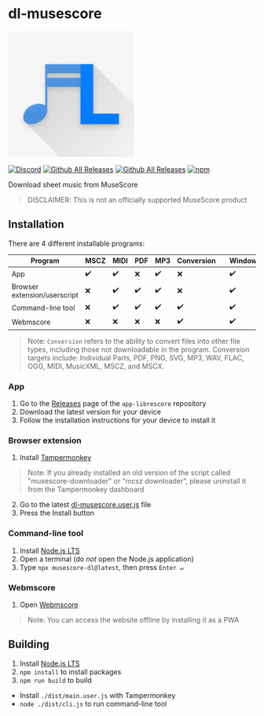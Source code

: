 # dl-musescore

<img src="images/logo.png" width="256" alt="LibreScore logo">

[![Discord](https://img.shields.io/discord/774491656643674122?color=5865F2&label=&labelColor=555555&logo=discord&logoColor=FFFFFF)](https://discord.gg/DKu7cUZ4XQ) [![Github All Releases](https://img.shields.io/github/downloads/LibreScore/app-librescore/total.svg?label=App)](https://github.com/LibreScore/app-librescore/releases/latest) [![Github All Releases](https://img.shields.io/github/downloads/LibreScore/dl-musescore/total.svg?label=Browser+extension)](https://github.com/LibreScore/dl-musescore/releases/latest) [![npm](https://img.shields.io/npm/dt/musescore-dl?label=Command-line+tool)](https://www.npmjs.com/package/musescore-dl)

Download sheet music from MuseScore

> DISCLAIMER: This is not an officially supported MuseScore product

## Installation

There are 4 different installable programs:

| Program           | MSCZ | MIDI | PDF | MP3 | Conversion |     | Windows | macOS | Linux | Android | iOS |
| ----------------- | ---- | ---- | --- | --- | ---------- | --- | ------- | ----- | ----- | ------- | --- |
| App               | ✔️   | ✔️   | ❌  | ✔️  | ❌         |     | ✔️      | ✔️    | WIP   | ✔️      | ❌  |
| Browser extension/userscript | ❌   | ✔️   | ✔️  | ✔️  | ❌         |     | ✔️      | ✔️    | ✔️    | ✔️      | ❌  |
| Command-line tool | ❌   | ✔️   | ✔️  | ✔️  | ✔️         |     | ✔️      | ✔️    | ✔️    | ✔️      | ❌  |
| Webmscore         | ❌   | ❌   | ❌  | ❌  | ✔️         |     | ✔️      | ✔️    | ✔️    | ✔️      | ✔️  |

> Note: `Conversion` refers to the ability to convert files into other file types, including those not downloadable in the program.
> Conversion targets include: Individual Parts, PDF, PNG, SVG, MP3, WAV, FLAC, OGG, MIDI, MusicXML, MSCZ, and MSCX.

### App

1. Go to the [Releases](https://github.com/LibreScore/app-librescore/releases/latest) page of the `app-librescore` repository
2. Download the latest version for your device
3. Follow the installation instructions for your device to install it

### Browser extension

1. Install [Tampermonkey](https://www.tampermonkey.net)
> Note: If you already installed an old version of the script called "musescore-downloader" or "mcsz downloader", please uninstall it from the Tampermonkey dashboard
2. Go to the latest [dl-musescore.user.js](https://github.com/LibreScore/dl-musescore/releases/latest/download/dl-musescore.user.js) file
3. Press the Install button

### Command-line tool

1. Install [Node.js LTS](https://nodejs.org)
2. Open a terminal (do _not_ open the Node.js application)
3. Type `npx musescore-dl@latest`, then press `Enter ↵`

### Webmscore

1. Open [Webmscore](https://librescore.github.io)
> Note: You can access the website offline by installing it as a PWA

## Building

1. Install [Node.js LTS](https://nodejs.org)
2. `npm install` to install packages
3. `npm run build` to build

- Install `./dist/main.user.js` with Tampermonkey
- `node ./dist/cli.js` to run command-line tool
